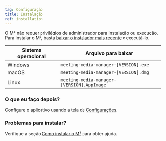 ```yaml
---
tag: Configuração
title: Instalação
ref: installation
---
```


O M³ não requer privilégios de administrador para instalação ou execução. Para instalar o M³, basta [baixar o instalador mais recente]({{site.github}}/releases/latest) e executá-lo.

| Sistema operacional | Arquivo para baixar |
| --- | --- |
| Windows | `meeting-media-manager-[VERSION].exe` |
| macOS | `meeting-media-manager-[VERSION].dmg` |
| Linux | `meeting-media-manager-[VERSION].AppImage` |

### O que eu faço depois?

Configure o aplicativo usando a tela de [Configurações]({{page.lang}}/#configuration).

### Problemas para instalar?

Verifique a seção [Como instalar o M³]({{page.lang}}/#usage-notes) para obter ajuda.

